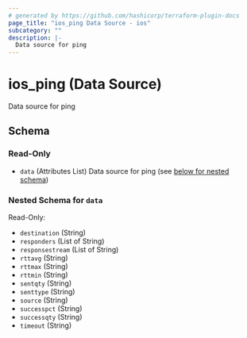 ```yaml
---
# generated by https://github.com/hashicorp/terraform-plugin-docs
page_title: "ios_ping Data Source - ios"
subcategory: ""
description: |-
  Data source for ping
---
```


# ios_ping (Data Source)

Data source for ping



<!-- schema generated by tfplugindocs -->
## Schema

### Read-Only

- `data` (Attributes List) Data source for ping (see [below for nested schema](#nestedatt--data))

<a id="nestedatt--data"></a>
### Nested Schema for `data`

Read-Only:

- `destination` (String)
- `responders` (List of String)
- `responsestream` (List of String)
- `rttavg` (String)
- `rttmax` (String)
- `rttmin` (String)
- `sentqty` (String)
- `senttype` (String)
- `source` (String)
- `successpct` (String)
- `successqty` (String)
- `timeout` (String)
